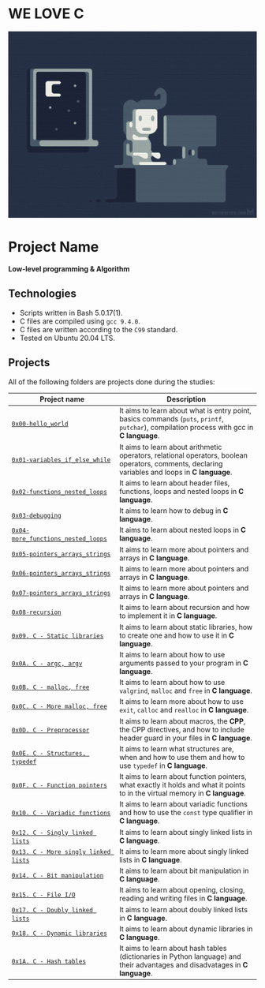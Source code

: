 # WE LOVE C

<p><img src="https://github.com/TeddyO323/photos/blob/main/c.gif"  width="750 px"></p> 

# Project Name
**Low-level programming & Algorithm**

## Technologies
* Scripts written in Bash 5.0.17(1).
* C files are compiled using `gcc 9.4.0`.
* C files are written according to the `C99` standard.
* Tested on Ubuntu 20.04 LTS.

## Projects
All of the following folders are projects done during the studies:

| Project name | Description |
| ------------ | ----------- |
| [`0x00-hello_world`](./0x00-hello_world/) | It aims to learn about what is entry point, basics commands (`puts`, `printf`, `putchar`), compilation process with gcc in **C language**.|
| [`0x01-variables_if_else_while`](./0x01-variables_if_else_while/) | It aims to learn about arithmetic operators, relational operators, boolean operators, comments, declaring variables and loops in **C language**.|
| [`0x02-functions_nested_loops`](/0x02-functions_nested_loops/) | It aims to learn about header files, functions, loops and nested loops in **C language**.|
| [`0x03-debugging`](/0x03-debugging/) | It aims to learn how to debug in **C language**.|
| [`0x04-more_functions_nested_loops`](./0x04-more_functions_nested_loops/) | It aims to learn about nested loops in **C language**.|
| [`0x05-pointers_arrays_strings`](/0x05-pointers_arrays_strings/) | It aims to learn more about pointers and arrays in **C language**.|
| [`0x06-pointers_arrays_strings`](./0x06-pointers_arrays_strings/) | It aims to learn more about pointers and arrays in **C language**.|
| [`0x07-pointers_arrays_strings`](./0x07-pointers_arrays_strings/) | It aims to learn more about pointers and arrays in **C language**.|
| [`0x08-recursion`](./0x08-recursion/) | It aims to learn about recursion and how to implement it in **C language**.|
| [`0x09. C - Static libraries`](./0x09-static_libraries/) | It aims to learn about static libraries, how to create one and how to use it in **C language**.|
| [`0x0A. C - argc, argv`](./0x0A-argc_argv/) | It aims to learn about how to use arguments passed to your program in **C language**.|
| [`0x0B. C - malloc, free`](/0x0B-malloc_free/) | It aims to learn about how to use `valgrind`, `malloc` and `free` in **C language**.|
| [`0x0C. C - More malloc, free`](/0x0C-more_malloc_free/) | It aims to learn more about how to use `exit`, `calloc` and `realloc` in **C language**.|
| [`0x0D. C - Preprocessor`](/0x0D-preprocessor/) | It aims to learn about macros, the **CPP**, the CPP directives, and how to include header guard in your files in **C language**.|
| [`0x0E. C - Structures, typedef`](/0x0E-structures_typedef/) | It aims to learn what structures are, when and how to use them and how to use `typedef` in **C language**.|
| [`0x0F. C - Function pointers`](/0x0F-function_pointers/) | It aims to learn about function pointers, what exactly it holds and what it points to in the virtual memory in **C language**.|
| [`0x10. C - Variadic functions`]() | It aims to learn about variadic functions and how to use the `const` type qualifier in **C language**.|
| [`0x12. C - Singly linked lists`](/) | It aims to learn about singly linked lists in **C language**.|
| [`0x13. C - More singly linked lists`](/0x13-more_singly_linked_lists/) | It aims to learn more about singly linked lists in **C language**.|
| [`0x14. C - Bit manipulation`](/0x14-bit_manipulation/) | It aims to learn about bit manipulation in **C language**.|
| [`0x15. C - File I/O`](/0x15-file_io/) | It aims to learn about opening, closing, reading and writing files in **C language**.|
| [`0x17. C - Doubly linked lists`](/0x17-doubly_linked_lists/) | It aims to learn about doubly linked lists in **C language**.|
| [`0x18. C - Dynamic libraries`](/0x18-dynamic_libraries/) | It aims to learn about dynamic libraries in **C language**.|
| [`0x1A. C - Hash tables`](/0x1A-hash_tables/) | It aims to learn about hash tables (dictionaries in Python language) and their advantages and disadvatages in **C language**.|




